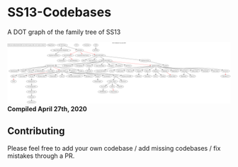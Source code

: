 # SS13-Codebases
A DOT graph of the family tree of SS13

![Graph](https://raw.githubusercontent.com/CthulhuOnIce/SS13-Codebases/master/tree.svg?sanitize=true)
**Compiled April 27th, 2020**

## Contributing
Please feel free to add your own codebase / add missing codebases / fix mistakes through a PR. 
